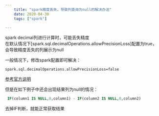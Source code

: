 ```yaml
---
    title: "spark精度丢失，导致列查询为null的解决办法"
    date: 2020-04-30
    tags: ["spark"]
    
---
```


spark decimal列进行计算时，可能丢失精度  
在默认情况下\[spark.sql.decimalOperations.allowPrecisionLoss]配置为true，会导致精度丢失的列展示为null  

一般情况下，修改spark配置即可解决：
```properties
spark.sql.decimalOperations.allowPrecisionLoss=false
```
[参考官方说明](https://issues.apache.org/jira/browse/SPARK-27089?page=com.atlassian.jira.plugin.system.issuetabpanels%3Acomment-tabpanel&focusedCommentId=16787374#comment-16787374)  

但是在如下例子中还会出现结果列为null的情况：
```sql
 IF(column1 IS NULL,0,column1) - IF(column2 IS NULL,0,column2)
```
去掉IF判断，就能正常获取结果

